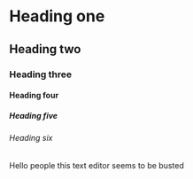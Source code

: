 <!DOCTYPE html>
<html>
  <head>
    <title>HTML Cheat Sheet</title>
  </head>
  <body> 
    <!--Headings-->
    <h1>Heading one</h1>
    <h2>Heading two</h2>
    <h3>Heading three</h3>
    <h4>Heading four</h4>
    <h5>Heading five</h5>
    <h6>Heading six</h6>
    <p> Hello people this text editor seems to be busted</p>
    
  </body>
</html>
  
  
